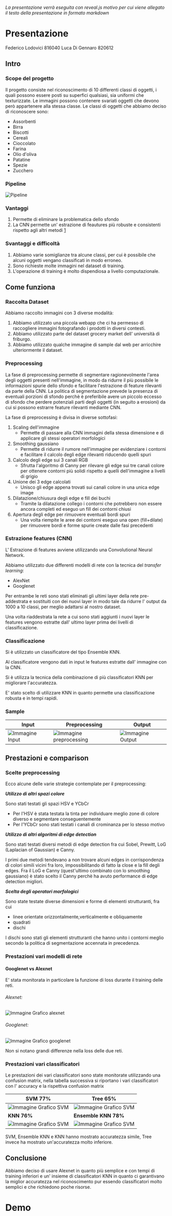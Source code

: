 *La presentazione verrà eseguita con reveal.js motivo per cui viene allegato il testo della presentazione in formato markdown*



# Presentazione

Federico Lodovici 816040
Luca Di Gennaro 820612

## Intro

### Scope del progetto

Il progetto consiste nel riconoscimento di 10 differenti classi di oggetti,
i quali possono essere posti su superfici qualsiasi, sia uniformi che
texturizzate.
Le immagini possono contenere svariati oggetti che devono però appartenere
alla stessa classe.
Le classi di oggetti che abbiamo deciso di riconoscere sono:
* Assorbenti
* Birra
* Biscotti
* Cereali
* Cioccolato
* Farina
* Olio d'oliva
* Patatine
* Spezie
* Zucchero

### Pipeline

![Pipeline](./presentation/pipelineh.jpeg)

### Vantaggi

1. Permette di eliminare la problematica dello sfondo
2. La CNN permette un' estrazione di feautures più robuste e consistenti
    rispetto agli altri metodi [1][1]


[1]: https://arxiv.org/abs/1403.6382

### Svantaggi e difficoltà

1. Abbiamo varie somiglianze tra alcune classi, per cui è possibile che alcuni
    oggetti vengano classificati in modo erroneo.
2. Sono richieste molte immagini nel dataset di training.
3. L'operazione di training è molto dispendiosa a livello computazionale.

## Come funziona

### Raccolta Dataset

Abbiamo raccolto immagini con 3 diverse modalità:

1. Abbiamo utilizzato una piccola webapp che ci ha permesso di raccogliere
    immagini fotografando i prodotti in diversi contesti.
2. Abbiamo utilizzato parte del dataset grocery market dell' università di
    friburgo.
3. Abbiamo utilizzato qualche immagine di sample dal web per arricchire
    ulteriormente il dataset.


### Preprocessing

  La fase di preprocessing permette di segmentare ragionevolmente l'area degli
  oggetti presenti nell'immagine, in modo da ridurre il più possibile le
  informazioni spurie dello sfondo e facilitare l'estrazione di feature rilevanti da 
  parte della CNN.
  La politica di segmentazione prevede la presenza di eventuali porzioni 
  di sfondo perchè è preferibile avere un piccolo eccesso di sfondo che perdere 
  potenziali parti degli oggetti (in seguito a erosioni) da cui si possono estrarre 
  feature rilevanti mediante CNN.


  La fase di preprocessing è divisa in diverse sottofasi:
  1. Scaling dell'immagine
      * Permette di passare alla CNN immagini della stessa dimensione e di 
	applicare gli stessi operatori morfologici
  2. Smoothing gaussiano
      * Permette di ridurre il rumore nell'immagine per evidenziare i contorni
	e facilitare il calcolo degli edge rilevanti riducendo quelli spuri
  3. Calcolo degli edge sui 3 canali RGB
      * Sfrutta l'algoritmo di Canny per rilevare gli edge
      sui tre canali colore per ottenere contorni più solidi rispetto a quelli 
      dell'immagine a livelli di grigio
  4. Unione dei 3 edge calcolati
      * Unisco gli edge appena trovati sui canali colore in una unica edge image
  5. Dilatazione/chiusura degli edge e fill dei buchi
      * Tramite la dilatazione collego i contorni che potrebbero non essere 
	ancora completi ed eseguo un fill dei contorni chiusi
  6. Apertura degli edge per rimuovere eventuali bordi spuri
      * Una volta riempite le aree dei contorni eseguo una open (fill+dilate)
	per rimuovere bordi e forme spurie create dalle fasi precedenti

### Estrazione features (CNN)

L' Estrazione di features avviene utilizzando una Convolutional Neural Network.

Abbiamo utilizzato due differenti modelli di rete  con la tecnica del
*transfer learning*:
* AlexNet
* Googlenet

Per entrambe le reti sono stati eliminati gli ultimi layer della rete
pre-addestrata e sostituiti con dei nuovi layer in modo tale da ridurre
l' output da 1000 a 10 classi, per meglio adattarsi al nostro dataset.

Una volta riaddestrata la rete a cui sono stati aggiunti i nuovi layer le
features vengono estratte dall' ultimo layer prima dei livelli di classificazione.

### Classificazione

Si è utilizzato un classificatore del tipo Ensemble KNN.

Al classificatore vengono dati in input le features estratte dall' immagine con la CNN.

Si è utilizza la tecnica della combinazione di più classificatori KNN per migliorare l'accuratezza.

E' stato scelto di utilizzare KNN in quanto permette una classificazione robusta e in tempi rapidi.


### Sample

| Input                                          | Preprocessing                                            | Output                                        |
| ---------------------------------------------- | -------------------------------------------------------- | --------------------------------------------- |
| ![Immagine Input](./presentation/original.png) | ![Immagine preprocessing](./presentation/contrasted.png) | ![Immagine Output](./presentation/output.png) |

## Prestazioni e comparison

### Scelte preprocessing
Ecco alcune delle varie strategie contemplate per il preprocessing: 

***Utilizzo di altri spazi colore***

Sono stati testati gli spazi HSV e YCbCr 
* Per l'HSV è stata testata la tinta per individuare meglio zone di colore diverso
	e segmentare conseguentemente
* Per l'YCbCr sono stati testati i canali di crominanza per lo stesso motivo

***Utilizzo di altri algoritmi di edge detection***

Sono stati testati diversi metodi di edge detection fra cui Sobel, Prewitt, LoG (Laplacian of Gaussian) 
e Canny. 

I primi due metodi tendevano a non trovare alcuni edges in corrispondenza di colori simili vicini fra loro,
impossibilitando di fatto la close e la fill degli edges. Fra il LoG e Canny (quest'ultimo combinato con 
lo smoothing gaussiano) è stato scelto il Canny perchè ha avuto performance di edge detection migliori.

***Scelta degli operatori morfologici***

Sono state testate diverse dimensioni e forme di elementi strutturanti, fra cui 
* linee orientate orizzontalmente,verticalmente e obliquamente
* quadrati
* dischi

I dischi sono stati gli elementi strutturanti che hanno unito i contorni meglio secondo la politica
di segmentazione accennata in precedenza. 


### Prestazioni vari modelli di rete

#### Googlenet vs Alexnet

E' stata monitorata in particolare la funzione di loss durante il training delle reti.

###### Alexnet:

![Immagine Grafico alexnet](./presentation/alexnet.JPG)

###### Googlenet:

![Immagine Grafico googlenet](./presentation/googlenet.JPG)

Non si notano grandi differenze nella loss delle due reti.

### Prestazioni vari classificatori

Le prestazioni dei vari classificatori sono state monitorate utilizzando una confusion matrix, nella tabella successiva si riportano i vari classificatori con l' accuracy e la rispettiva confusion matrix

| SVM 77%                                                    | Tree 65%                                                                |
| ---------------------------------------------------------- | ----------------------------------------------------------------------- |
| ![Immagine Grafico SVM](./presentation/SVM77%.JPG)         | ![Immagine Grafico SVM](./presentation/Mediumtree65%.JPG)               |
| **KNN 76%**                                                | **Ensemble KNN 78%**                                                    |
| ![Immagine Grafico SVM](./presentation/weightedknn76%.JPG) | ![Immagine Grafico SVM](./presentation/EnsembleLearningSubspKNN78%.JPG) |

SVM, Ensemble KNN e KNN hanno mostrato accuratezza simile, Tree invece ha mostrato un'accuratezza molto inferiore.

## Conclusione

Abbiamo deciso di usare Alexnet in quanto più semplice e con tempi di training inferiori e un' insieme di classificatori KNN in quanto ci garantivano la miglior accuratezza nel riconoscimento pur essendo classificatori molto semplici e che richiedono poche risorse.

# Demo
